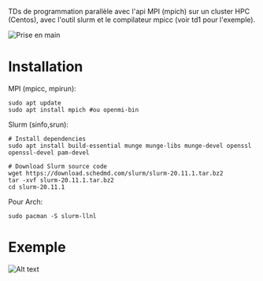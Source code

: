 TDs de programmation parallèle avec l'api MPI (mpich) sur un cluster HPC (Centos), avec l'outil slurm et le compilateur mpicc (voir td1 pour l'exemple).

![Prise en main](https://github.com/0x14mth3n1ght/ProgrammationParallele_MPI-S3/tree/master/td1/td1_mpi_collective)

# Installation

MPI (mpicc, mpirun):
```
sudo apt update
sudo apt install mpich #ou openmi-bin
```
Slurm (sinfo,srun):
```
# Install dependencies
sudo apt install build-essential munge munge-libs munge-devel openssl openssl-devel pam-devel

# Download Slurm source code
wget https://download.schedmd.com/slurm/slurm-20.11.1.tar.bz2
tar -xvf slurm-20.11.1.tar.bz2
cd slurm-20.11.1
```
Pour Arch:

```
sudo pacman -S slurm-llnl
```
# Exemple

![Alt text](https://github.com/0x14mth3n1ght/MPI/edit/master/td1/td1_mpi_collective/mpi.png)

